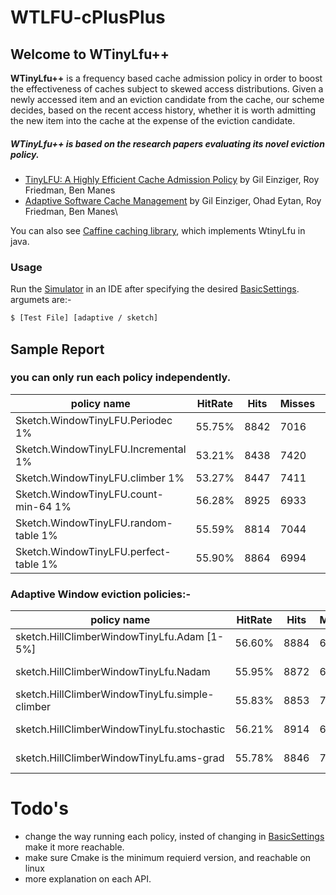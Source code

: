 # WTLFU-cPlusPlus
## Welcome to WTinyLfu++
**WTinyLfu++** is a frequency based cache admission policy in order to boost the effectiveness of caches subject to skewed access distributions. Given a newly accessed item and an
eviction candidate from the cache, our scheme decides, based on the recent access history, whether it is worth admitting the new item into the cache at the expense of the eviction candidate.

##### WTinyLfu++ is based on the research papers evaluating its novel eviction policy.
 - [TinyLFU: A Highly Efficient Cache Admission Policy](https://dl.acm.org/authorize?N41277)  by Gil Einziger, Roy Friedman, Ben Manes
- [Adaptive Software Cache Management](https://dl.acm.org/authorize?N675830) by Gil Einziger, Ohad Eytan, Roy Friedman, Ben Manes\

You can also see [Caffine caching library](https://github.com/ben-manes/caffeine), which implements WtinyLfu in java.

### Usage
Run the [Simulator](https://github.com/mahmodyaseen/WTLFU-cPlusPlus/blob/master/WtinyLfuSub/Simulator.cpp) in an IDE after specifying the desired [BasicSettings](https://github.com/mahmodyaseen/WTLFU-cPlusPlus/blob/master/WtinyLfuSub/BasicSettings.h). 
argumets are:-
```sh
$ [Test File] [adaptive / sketch]
```

## Sample Report
### you can only run each policy independently.
| policy name | HitRate | Hits | Misses | Requests | Evictions | Time |
| ------ | ------ | ------ | ------ | ------ | ------ | ------ |
|Sketch.WindowTinyLFU.Periodec 1% | 55.75% | 8842 | 7016 | 15858 | 6504 | 123ms |
|Sketch.WindowTinyLFU.Incremental 1% | 53.21% | 8438 | 7420 | 15858 | 6908 | 113ms |
|Sketch.WindowTinyLFU.climber 1% | 53.27% | 8447 | 7411 | 15858 | 6899 | 102ms |
|Sketch.WindowTinyLFU.count-min-64 1% | 56.28% | 8925 | 6933 | 15858 | 6421 | 127ms |
|Sketch.WindowTinyLFU.random-table 1% | 55.59% | 8814 | 7044 | 15868 | 6532 | 363ms |
|Sketch.WindowTinyLFU.perfect-table 1% | 55.90% | 8864 | 6994 | 15868 | 6482 | 123ms |


### Adaptive Window eviction policies:-
| policy name | HitRate | Hits | Misses | Requests | Evictions | Time |
| ------ | ------ | ------ | ------ | ------ | ------ | ------ |
|sketch.HillClimberWindowTinyLfu.Adam [1-5%] | 56.60% | 8884 | 6974 | 15858 | 6462 | 116 ms |
|sketch.HillClimberWindowTinyLfu.Nadam| 55.95% | 8872 | 6986 | 15858 | 6474 | 297 ms |
|sketch.HillClimberWindowTinyLfu.simple-climber | 55.83% | 8853 | 7005 | 15858 | 6493 | 329 ms |
|sketch.HillClimberWindowTinyLfu.stochastic | 56.21% | 8914 | 6944 | 15858 | 6432 | 351 ms |
|sketch.HillClimberWindowTinyLfu.ams-grad | 55.78% | 8846 | 7012 | 15858 | 6500 | 323 ms |

# Todo's
- change the way running each policy, insted of changing in [BasicSettings](https://github.com/mahmodyaseen/WTLFU-cPlusPlus/blob/master/WtinyLfuSub/BasicSettings.h) make it more reachable.
- make sure Cmake is the minimum requierd version, and reachable on linux
- more explanation on each API.

